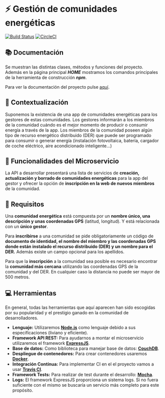 # :zap: Gestión de comunidades energéticas

[![Build Status](https://travis-ci.org/JJavier98/IV-Project.svg?branch=master)](https://travis-ci.org/JJavier98/IV-Project)
[![CircleCI](https://circleci.com/gh/JJavier98/IV-Project.svg?style=svg)](https://circleci.com/gh/JJavier98/IV-Project)

## :books: Documentación
Se muestran las distintas clases, métodos y funciones del proyecto. Además en la página principal ___HOME___ mostramos los comandos principales de la herramienta de construcción ***npm***.

Para ver la documentación del proyecto pulse [aquí](https://jjavier98.github.io/IV-Project/).

## :page_facing_up: Contextualización
Suponemos la existencia de una app de comunidades energéticas para los gestores de estas comunidades. Los gestores informarán a los miembros de la comunidad cuándo es el mejor momento de producir o consumir energía a través de la app. Los miembros de la comunidad poseen algún tipo de recurso energético distribuido (DER) que puede ser programado para consumir o generar energía (instalación fotovoltaica, batería, cargador de coche eléctrico, aire acondicionado inteligente...)

## :pencil: Funcionalidades del Microservicio
La API a desarrollar presentará una lista de servicios de **creación, actualización y borrado de comunidades energéticas** para la app del gestor y ofrecer la opción de **inscripción en la web de nuevos miembros** de la comunidad.

## :notebook_with_decorative_cover: Requisitos
Una **comunidad energética** está compuesta por un **nombre único, una descripción y unas coordenadas GPS** (latitud, longitud). Y está relacionada con un **único gestor**.

Para **inscribirse** a una comunidad se pide obligatoriamente un código de **documento de identidad, el nombre del miembro y las coordenadas GPS donde están instalado el recurso distribuido (DER) y un nombre para el DER.** Además existe un campo opcional para los apellidos.

Para que la **inscripción** a la comunidad sea posible es necesario encontrar la **comunidad más cercana** utilizando las coordenadas GPS de la comunidad y del DER. En cualquier caso la distancia no puede ser mayor de 500 metros.

## :computer: Herramientas

En general, todas las herramientas que aquí aparecen han sido escogidas por su popularidad y el prestigio ganado en la comunidad de desarrolladores.

- **Lenguaje:** Utilizaremos [**Node.js**](https://nodejs.org/es/) como lenguaje debido a sus especificaciones (liviano y eficiente).
- **Framework API REST:** Para ayudarnos a montar el microservicio utilizaremos el framework [**ExpressJS**](https://expressjs.com/es/).
- **Base de datos:** Como biblioteca para manejar base de datos: [**CouchDB**](https://couchdb.apache.org/).
- **Despliegue de contenedores:** Para crear contenedores usaremos [**Docker**](https://www.docker.com/).
- **Integración Contínua:** Para implementar CI en el el proyecto vamos a usar [**Travis CI**](https://travis-ci.org/).
- **Framework Tests:** Para realizar de test durante el desarrollo: [**Mocha**](https://mochajs.org/).
- **Logs:** El framework ExpressJS proporciona un sistema logs. Si no fuera suficiente con el mismo se buscaría un servicio más completo para este propósito.